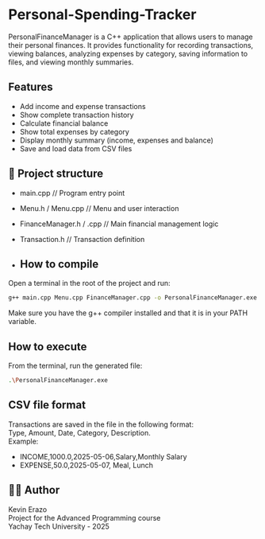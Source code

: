 # Personal-Spending-Tracker
PersonalFinanceManager is a C++ application that allows users to manage their personal finances. It provides functionality for recording transactions, viewing balances, analyzing expenses by category, saving information to files, and viewing monthly summaries.
## Features

- Add income and expense transactions
- Show complete transaction history
- Calculate financial balance
- Show total expenses by category
- Display monthly summary (income, expenses and balance)
- Save and load data from CSV files

## 📂 Project structure
- main.cpp // Program entry point
- Menu.h / Menu.cpp // Menu and user interaction
- FinanceManager.h / .cpp // Main financial management logic
- Transaction.h // Transaction definition

- ## How to compile

Open a terminal in the root of the project and run:

```bash
g++ main.cpp Menu.cpp FinanceManager.cpp -o PersonalFinanceManager.exe
```
Make sure you have the g++ compiler installed and that it is in your PATH variable.

## How to execute
From the terminal, run the generated file:
```bash
.\PersonalFinanceManager.exe
```

## CSV file format
Transactions are saved in the file in the following format:   
Type, Amount, Date, Category, Description.  
Example:  
- INCOME,1000.0,2025-05-06,Salary,Monthly Salary
- EXPENSE,50.0,2025-05-07, Meal, Lunch

## 🧑‍💻 Author
Kevin Erazo  
Project for the Advanced Programming course  
Yachay Tech University - 2025
